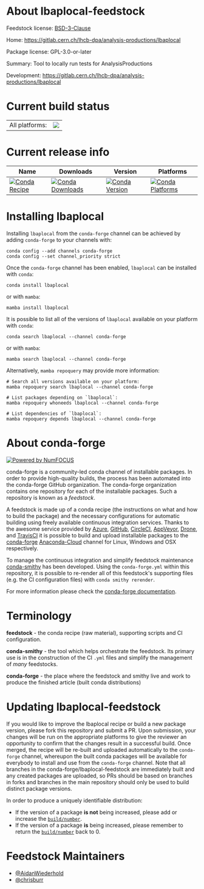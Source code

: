 About lbaplocal-feedstock
=========================

Feedstock license: [BSD-3-Clause](https://github.com/conda-forge/lbaplocal-feedstock/blob/main/LICENSE.txt)

Home: https://gitlab.cern.ch/lhcb-dpa/analysis-productions/lbaplocal

Package license: GPL-3.0-or-later

Summary: Tool to locally run tests for AnalysisProductions

Development: https://gitlab.cern.ch/lhcb-dpa/analysis-productions/lbaplocal

Current build status
====================


<table><tr><td>All platforms:</td>
    <td>
      <a href="https://dev.azure.com/conda-forge/feedstock-builds/_build/latest?definitionId=10650&branchName=main">
        <img src="https://dev.azure.com/conda-forge/feedstock-builds/_apis/build/status/lbaplocal-feedstock?branchName=main">
      </a>
    </td>
  </tr>
</table>

Current release info
====================

| Name | Downloads | Version | Platforms |
| --- | --- | --- | --- |
| [![Conda Recipe](https://img.shields.io/badge/recipe-lbaplocal-green.svg)](https://anaconda.org/conda-forge/lbaplocal) | [![Conda Downloads](https://img.shields.io/conda/dn/conda-forge/lbaplocal.svg)](https://anaconda.org/conda-forge/lbaplocal) | [![Conda Version](https://img.shields.io/conda/vn/conda-forge/lbaplocal.svg)](https://anaconda.org/conda-forge/lbaplocal) | [![Conda Platforms](https://img.shields.io/conda/pn/conda-forge/lbaplocal.svg)](https://anaconda.org/conda-forge/lbaplocal) |

Installing lbaplocal
====================

Installing `lbaplocal` from the `conda-forge` channel can be achieved by adding `conda-forge` to your channels with:

```
conda config --add channels conda-forge
conda config --set channel_priority strict
```

Once the `conda-forge` channel has been enabled, `lbaplocal` can be installed with `conda`:

```
conda install lbaplocal
```

or with `mamba`:

```
mamba install lbaplocal
```

It is possible to list all of the versions of `lbaplocal` available on your platform with `conda`:

```
conda search lbaplocal --channel conda-forge
```

or with `mamba`:

```
mamba search lbaplocal --channel conda-forge
```

Alternatively, `mamba repoquery` may provide more information:

```
# Search all versions available on your platform:
mamba repoquery search lbaplocal --channel conda-forge

# List packages depending on `lbaplocal`:
mamba repoquery whoneeds lbaplocal --channel conda-forge

# List dependencies of `lbaplocal`:
mamba repoquery depends lbaplocal --channel conda-forge
```


About conda-forge
=================

[![Powered by
NumFOCUS](https://img.shields.io/badge/powered%20by-NumFOCUS-orange.svg?style=flat&colorA=E1523D&colorB=007D8A)](https://numfocus.org)

conda-forge is a community-led conda channel of installable packages.
In order to provide high-quality builds, the process has been automated into the
conda-forge GitHub organization. The conda-forge organization contains one repository
for each of the installable packages. Such a repository is known as a *feedstock*.

A feedstock is made up of a conda recipe (the instructions on what and how to build
the package) and the necessary configurations for automatic building using freely
available continuous integration services. Thanks to the awesome service provided by
[Azure](https://azure.microsoft.com/en-us/services/devops/), [GitHub](https://github.com/),
[CircleCI](https://circleci.com/), [AppVeyor](https://www.appveyor.com/),
[Drone](https://cloud.drone.io/welcome), and [TravisCI](https://travis-ci.com/)
it is possible to build and upload installable packages to the
[conda-forge](https://anaconda.org/conda-forge) [Anaconda-Cloud](https://anaconda.org/)
channel for Linux, Windows and OSX respectively.

To manage the continuous integration and simplify feedstock maintenance
[conda-smithy](https://github.com/conda-forge/conda-smithy) has been developed.
Using the ``conda-forge.yml`` within this repository, it is possible to re-render all of
this feedstock's supporting files (e.g. the CI configuration files) with ``conda smithy rerender``.

For more information please check the [conda-forge documentation](https://conda-forge.org/docs/).

Terminology
===========

**feedstock** - the conda recipe (raw material), supporting scripts and CI configuration.

**conda-smithy** - the tool which helps orchestrate the feedstock.
                   Its primary use is in the construction of the CI ``.yml`` files
                   and simplify the management of *many* feedstocks.

**conda-forge** - the place where the feedstock and smithy live and work to
                  produce the finished article (built conda distributions)


Updating lbaplocal-feedstock
============================

If you would like to improve the lbaplocal recipe or build a new
package version, please fork this repository and submit a PR. Upon submission,
your changes will be run on the appropriate platforms to give the reviewer an
opportunity to confirm that the changes result in a successful build. Once
merged, the recipe will be re-built and uploaded automatically to the
`conda-forge` channel, whereupon the built conda packages will be available for
everybody to install and use from the `conda-forge` channel.
Note that all branches in the conda-forge/lbaplocal-feedstock are
immediately built and any created packages are uploaded, so PRs should be based
on branches in forks and branches in the main repository should only be used to
build distinct package versions.

In order to produce a uniquely identifiable distribution:
 * If the version of a package **is not** being increased, please add or increase
   the [``build/number``](https://docs.conda.io/projects/conda-build/en/latest/resources/define-metadata.html#build-number-and-string).
 * If the version of a package **is** being increased, please remember to return
   the [``build/number``](https://docs.conda.io/projects/conda-build/en/latest/resources/define-metadata.html#build-number-and-string)
   back to 0.

Feedstock Maintainers
=====================

* [@AidanWiederhold](https://github.com/AidanWiederhold/)
* [@chrisburr](https://github.com/chrisburr/)

